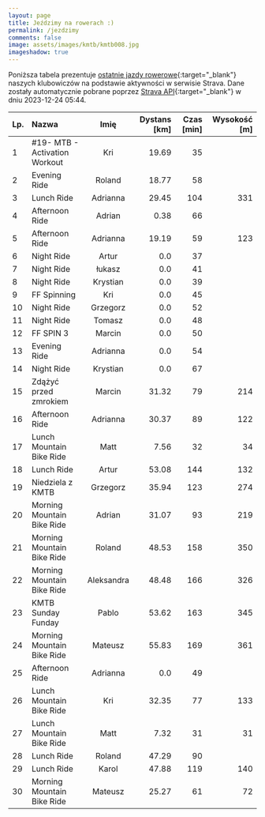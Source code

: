 ```yaml
---
layout: page
title: Jeździmy na rowerach :)
permalink: /jezdzimy
comments: false
image: assets/images/kmtb/kmtb008.jpg
imageshadow: true
---
```


Poniższa tabela prezentuje [ostatnie jazdy rowerowe](https://www.strava.com/clubs/336381){:target="_blank"} naszych klubowiczów na podstawie aktywności w serwisie Strava. Dane zostały automatycznie pobrane poprzez [Strava API](https://developers.strava.com/docs/reference/#api-Clubs-getClubActivitiesById){:target="_blank"} w dniu 2023-12-24 05:44.

Lp. | Nazwa | Imię | Dystans [km] | Czas [min] | Wysokość [m]
:--- | :--- | :---: | ---: | ---: | ---:
1|#19- MTB - Activation Workout|Kri|19.69|35|
2|Evening Ride|Roland|18.77|58|
3|Lunch Ride|Adrianna|29.45|104|331
4|Afternoon Ride|Adrian|0.38|66|
5|Afternoon Ride|Adrianna|19.19|59|123
6|Night Ride|Artur|0.0|37|
7|Night Ride|łukasz|0.0|41|
8|Night Ride|Krystian|0.0|39|
9|FF Spinning|Kri|0.0|45|
10|Night Ride|Grzegorz|0.0|52|
11|Night Ride|Tomasz|0.0|48|
12|FF SPIN 3|Marcin|0.0|50|
13|Evening Ride|Adrianna|0.0|54|
14|Night Ride|Krystian|0.0|67|
15|Zdążyć przed zmrokiem|Marcin|31.32|79|214
16|Afternoon Ride|Adrianna|30.37|89|122
17|Lunch Mountain Bike Ride|Matt|7.56|32|34
18|Lunch Ride|Artur|53.08|144|132
19|Niedziela z KMTB|Grzegorz|35.94|123|274
20|Morning Mountain Bike Ride|Adrian|31.07|93|219
21|Morning Mountain Bike Ride|Roland|48.53|158|350
22|Morning Mountain Bike Ride|Aleksandra|48.48|166|326
23|KMTB Sunday Funday|Pablo|53.62|163|345
24|Morning Mountain Bike Ride|Mateusz|55.83|169|361
25|Afternoon Ride|Adrianna|0.0|49|
26|Lunch Mountain Bike Ride|Kri|32.35|77|133
27|Lunch Mountain Bike Ride|Matt|7.32|31|31
28|Lunch Ride|Roland|47.29|90|
29|Lunch Ride|Karol|47.88|119|140
30|Morning Mountain Bike Ride|Mateusz|25.27|61|72
